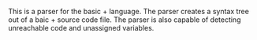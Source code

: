 This is a parser for the basic + language. The parser creates a syntax tree out of a baic + source code file. The parser is also capable of detecting unreachable code and unassigned variables.
